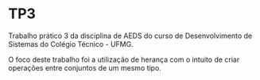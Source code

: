# TP3

Trabalho prático 3 da disciplina de AEDS do curso de Desenvolvimento de Sistemas do Colégio Técnico - UFMG.

O foco deste trabalho foi a utilização de herança com o intuito de criar operações entre conjuntos de um mesmo tipo.

